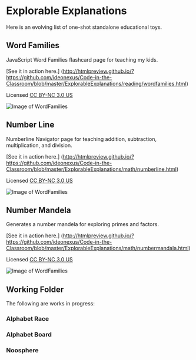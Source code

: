 # Explorable Explanations #

Here is an evolving list of one-shot standalone educational toys.

## Word Families ##

JavaScript Word Families flashcard page for teaching my kids.

[See it in action here.] (http://htmlpreview.github.io/?https://github.com/ideonexus/Code-in-the-Classroom/blob/master/ExplorableExplanations/reading/wordfamilies.html)

Licensed [CC BY-NC 3.0 US](https://creativecommons.org/licenses/by-nc/3.0/us/)

![Image of WordFamilies](images/wordfamilies.jpg)

## Number Line ##

Numberline Navigator page for teaching addition, subtraction, multiplication, and division.

[See it in action here.] (http://htmlpreview.github.io/?https://github.com/ideonexus/Code-in-the-Classroom/blob/master/ExplorableExplanations/math/numberline.html)

Licensed [CC BY-NC 3.0 US](https://creativecommons.org/licenses/by-nc/3.0/us/)

![Image of WordFamilies](readmeimages/numberline.jpg)

## Number Mandela ##

Generates a number mandela for exploring primes and factors.

[See it in action here.] (http://htmlpreview.github.io/?https://github.com/ideonexus/Code-in-the-Classroom/blob/master/ExplorableExplanations/math/numbermandala.html)

Licensed [CC BY-NC 3.0 US](https://creativecommons.org/licenses/by-nc/3.0/us/)

![Image of WordFamilies](readmeimages/numbermandela.jpg)

## Working Folder ##

The following are works in progress:

### Alphabet Race ###

### Alphabet Board ###

### Noosphere ###





